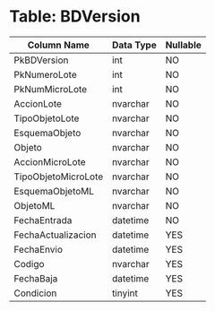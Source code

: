 # Table: BDVersion

| Column Name | Data Type | Nullable |
|-------------|-----------|----------|
| PkBDVersion | int | NO |
| PkNumeroLote | int | NO |
| PkNumMicroLote | int | NO |
| AccionLote | nvarchar | NO |
| TipoObjetoLote | nvarchar | NO |
| EsquemaObjeto | nvarchar | NO |
| Objeto | nvarchar | NO |
| AccionMicroLote | nvarchar | NO |
| TipoObjetoMicroLote | nvarchar | NO |
| EsquemaObjetoML | nvarchar | NO |
| ObjetoML | nvarchar | NO |
| FechaEntrada | datetime | NO |
| FechaActualizacion | datetime | YES |
| FechaEnvio | datetime | YES |
| Codigo | nvarchar | YES |
| FechaBaja | datetime | YES |
| Condicion | tinyint | YES |
